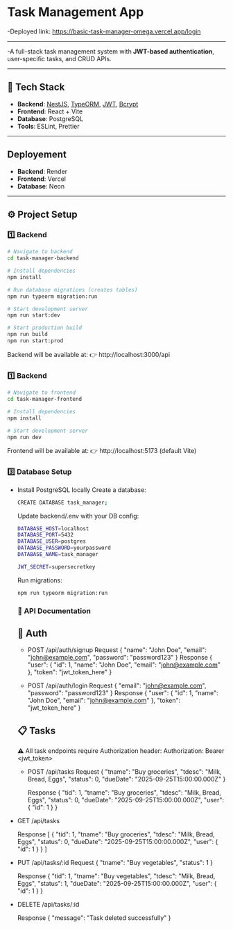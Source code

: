 # Task Management App
-Deployed link: https://basic-task-manager-omega.vercel.app/login

---
-A full-stack task management system with **JWT-based authentication**, user-specific tasks, and CRUD APIs.  

---

## 🚀 Tech Stack

- **Backend**: [NestJS](https://nestjs.com/), [TypeORM](https://typeorm.io/), [JWT](https://jwt.io/), [Bcrypt](https://www.npmjs.com/package/bcrypt)  
- **Frontend**: React + Vite
- **Database**: PostgreSQL 
- **Tools**: ESLint, Prettier  

---

## Deployement

- **Backend**: Render
- **Frontend**: Vercel
- **Database**: Neon

---

## ⚙️ Project Setup

### 1️⃣ Backend

```bash
# Navigate to backend
cd task-manager-backend

# Install dependencies
npm install

# Run database migrations (creates tables)
npm run typeorm migration:run

# Start development server
npm run start:dev

# Start production build
npm run build
npm run start:prod
```

Backend will be available at:
👉 http://localhost:3000/api

### 1️⃣ Backend

```bash
# Navigate to frontend
cd task-manager-frontend

# Install dependencies
npm install

# Start development server
npm run dev
```

Frontend will be available at:
👉 http://localhost:5173 (default Vite)

### 3️⃣ Database Setup

- Install PostgreSQL locally
  Create a database:
  ```bash
  CREATE DATABASE task_manager;
  ```

  Update backend/.env with your DB config:
  ```bash
  DATABASE_HOST=localhost
  DATABASE_PORT=5432
  DATABASE_USER=postgres
  DATABASE_PASSWORD=yourpassword
  DATABASE_NAME=task_manager
  
  JWT_SECRET=supersecretkey
  ```

  Run migrations:
  ```bash
  npm run typeorm migration:run
  ```

  ### 📖 API Documentation
  ## 🔑 Auth
  - POST /api/auth/signup
    Request
    {
      "name": "John Doe",
      "email": "john@example.com",
      "password": "password123"
    }
    Response
    {
      "user": { "id": 1, "name": "John Doe", "email": "john@example.com" },
      "token": "jwt_token_here"
    }
  
  - POST /api/auth/login
    Request
    {
      "email": "john@example.com",
      "password": "password123"
    }
    Response
    {
      "user": { "id": 1, "name": "John Doe", "email": "john@example.com" },
      "token": "jwt_token_here"
    }

  ## 📋 Tasks

  ⚠️ All task endpoints require Authorization header:
  Authorization: Bearer <jwt_token>

  - POST /api/tasks
    Request
    {
      "tname": "Buy groceries",
      "tdesc": "Milk, Bread, Eggs",
      "status": 0,
      "dueDate": "2025-09-25T15:00:00.000Z"
    }
    
    Response
    {
      "tid": 1,
      "tname": "Buy groceries",
      "tdesc": "Milk, Bread, Eggs",
      "status": 0,
      "dueDate": "2025-09-25T15:00:00.000Z",
      "user": { "id": 1 }
    }

- GET /api/tasks

  Response
  [
    {
      "tid": 1,
      "tname": "Buy groceries",
      "tdesc": "Milk, Bread, Eggs",
      "status": 0,
      "dueDate": "2025-09-25T15:00:00.000Z",
      "user": { "id": 1 }
    }
  ]



- PUT /api/tasks/:id
  Request
  {
    "tname": "Buy vegetables",
    "status": 1
  }
  
  Response
  {
    "tid": 1,
    "tname": "Buy vegetables",
    "tdesc": "Milk, Bread, Eggs",
    "status": 1,
    "dueDate": "2025-09-25T15:00:00.000Z",
    "user": { "id": 1 }
  }

- DELETE /api/tasks/:id

  Response
  {
    "message": "Task deleted successfully"
  }

  
